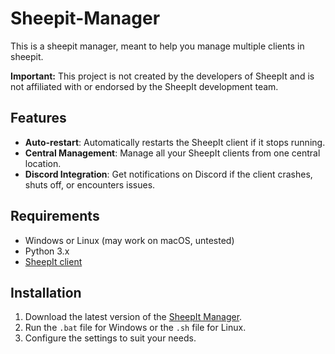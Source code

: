# Sheepit-Manager
This is a sheepit manager, meant to help you manage multiple clients in sheepit.

**Important:** This project is not created by the developers of SheepIt and is not affiliated with or endorsed by the SheepIt development team.

## Features
- **Auto-restart**: Automatically restarts the SheepIt client if it stops running.
- **Central Management**: Manage all your SheepIt clients from one central location.
- **Discord Integration**: Get notifications on Discord if the client crashes, shuts off, or encounters issues.

## Requirements
- Windows or Linux (may work on macOS, untested)
- Python 3.x
- [SheepIt client](https://www.sheepit-renderfarm.com/getstarted)

## Installation
1. Download the latest version of the [SheepIt Manager](https://github.com/KoolKid6958/Sheepit-Manager/releases/latest).
2. Run the `.bat` file for Windows or the `.sh` file for Linux.
3. Configure the settings to suit your needs.
